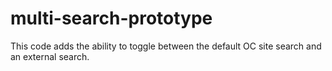 # multi-search-prototype
This code adds the ability to toggle between the default OC site search and an external search.
